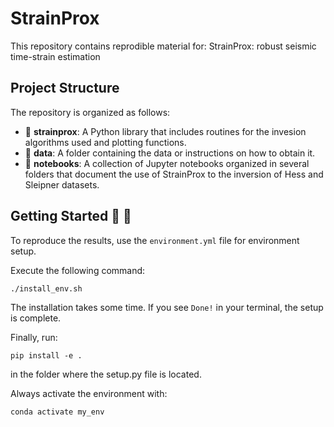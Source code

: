 # StrainProx
This repository contains reprodible material for: StrainProx: robust seismic time-strain estimation


## Project Structure
The repository is organized as follows:

* :open_file_folder: **strainprox**: A Python library that includes routines for the invesion algorithms used and plotting functions.
* :open_file_folder: **data**: A folder containing the data or instructions on how to obtain it.
* :open_file_folder: **notebooks**: A collection of Jupyter notebooks organized in several folders that document the use of StrainProx to the inversion of Hess and Sleipner datasets.



## Getting Started :space_invader: :robot:
To reproduce the results, use the `environment.yml` file for environment setup.

Execute the following command:
```
./install_env.sh
```
The installation takes some time. If you see `Done!` in your terminal, the setup is complete.

Finally, run:
```
pip install -e . 
```
in the folder where the setup.py file is located.


Always activate the environment with:
```
conda activate my_env
```



